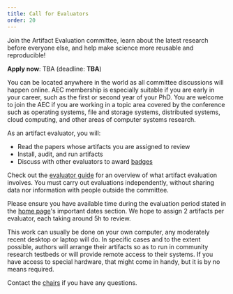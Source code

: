 ```yaml
---
title: Call for Evaluators
order: 20
---
```


Join the Artifact Evaluation committee, learn about the latest research before everyone else, and help make science more reusable and reproducible!

**Apply now**: TBA (deadline: **TBA**)

You can be located anywhere in the world as all committee discussions will happen online.
AEC membership is especially suitable if you are early in your career, such as the first or second year of your PhD.
You are welcome to join the AEC if you are working in a topic area covered by the conference such as
operating systems, file and storage systems, distributed systems, cloud computing, and other areas of computer systems research.

As an artifact evaluator, you will:
- Read the papers whose artifacts you are assigned to review
- Install, audit, and run artifacts
- Discuss with other evaluators to award [badges](./badges)

Check out the [evaluator guide](/evaluator-guide) for an overview of what artifact evaluation involves.
You must carry out evaluations independently, without sharing data nor information with people outside the committee.

Please ensure you have available time during the evaluation period stated in the [home page](./index)'s important dates section.
We hope to assign 2 artifacts per evaluator, each taking around 5h to review.

This work can usually be done on your own computer, any moderately recent desktop or laptop will do.
In specific cases and to the extent possible, authors will arrange their artifacts so as to run in community research testbeds or will provide remote access to their systems.
If you have access to special hardware, that might come in handy, but it is by no means required.

Contact the [chairs](./committee) if you have any questions.
